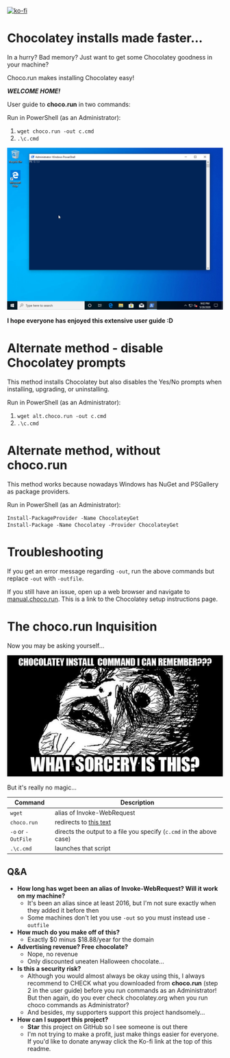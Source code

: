 [![ko-fi](https://ko-fi.com/img/githubbutton_sm.svg)](https://ko-fi.com/asheroto)

# Chocolatey installs made faster...

In a hurry? Bad memory? Just want to get some Chocolatey goodness in your machine?

Choco.run makes installing Chocolatey easy!

**_WELCOME HOME!_**

User guide to **choco.run** in two commands:

Run in PowerShell (as an Administrator):

1.  `wget choco.run -out c.cmd`
2.  `.\c.cmd`

![expected-output](https://github.com/asheroto/choco.run/blob/master/choco.run-install.gif?raw=true)

**I hope everyone has enjoyed this extensive user guide :D**

# Alternate method - disable Chocolatey prompts

This method installs Chocolatey but also disables the Yes/No prompts when installing, upgrading, or uninstalling.

Run in PowerShell (as an Administrator):

1.  `wget alt.choco.run -out c.cmd`
2.  `.\c.cmd`

# Alternate method, without choco.run

This method works because nowadays Windows has NuGet and PSGallery as package providers.

Run in PowerShell (as an Administrator):

```
Install-PackageProvider -Name ChocolateyGet
Install-Package -Name Chocolatey -Provider ChocolateyGet
```

# Troubleshooting

If you get an error message regarding `-out`, run the above commands but replace `-out` with `-outfile`.

If you still have an issue, open up a web browser and navigate to [manual.choco.run](http://manual.choco.run). This is a link to the Chocolatey setup instructions page.

# The choco.run Inquisition

Now you may be asking yourself...

![meme](https://raw.githubusercontent.com/asheroto/choco.run/master/meme.jpg)

But it's really no magic...

| Command            | Description                                                                                   |
| ------------------ | --------------------------------------------------------------------------------------------- |
| `wget`             | alias of Invoke-WebRequest                                                                    |
| `choco.run`        | redirects to [this text](https://raw.githubusercontent.com/asheroto/choco.run/master/install) |
| `-o` or `-OutFile` | directs the output to a file you specify (`c.cmd` in the above case)                          |
| `.\c.cmd`          | launches that script                                                                          |

## Q&A

-   **How long has wget been an alias of Invoke-WebRequest? Will it work on my machine?**
    -   It's been an alias since at least 2016, but I'm not sure exactly when they added it before then
    -   Some machines don't let you use `-out` so you must instead use `-outfile`
-   **How much do you make off of this?**
    -   Exactly $0 minus $18.88/year for the domain
-   **Advertising revenue? Free chocolate?**
    -   Nope, no revenue
    -   Only discounted uneaten Halloween chocolate...
-   **Is this a security risk?**
    -   Although you would almost always be okay using this, I always recommend to CHECK what you downloaded from **choco.run** (step 2 in the user guide) before you run commands as an Administrator! But then again, do you ever check chocolatey.org when you run choco commands as Administrator?
    -   And besides, my supporters support this project handsomely...
-   **How can I support this project?**
	- **Star** this project on GitHub so I see someone is out there
	- I'm not trying to make a profit, just make things easier for everyone. If you'd like to donate anyway click the Ko-fi link at the top of this readme.
